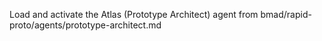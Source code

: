 Load and activate the Atlas (Prototype Architect) agent from bmad/rapid-proto/agents/prototype-architect.md
